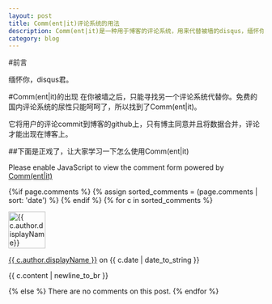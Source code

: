 ```yaml
---
layout: post
title: Comm(ent|it)评论系统的用法
description: Comm(ent|it)是一种用于博客的评论系统，用来代替被墙的disqus，缅怀你，disqus君
category: blog
---
```

#前言

缅怀你，disqus君。

#Comm(ent|it)的出现
在你被墙之后，只能寻找另一个评论系统代替你。免费的国内评论系统的尿性只能呵呵了，所以找到了Comm(ent|it)。

它将用户的评论commit到博客的github上，只有博主同意并且将数据合并，评论才能出现在博客上。


##下面是正戏了，让大家学习一下怎么使用Comm(ent|it)









<noscript>Please enable JavaScript to view the comment form powered by <a href="https://commentit.io/">Comm(ent|it)</a></noscript>
<div id="commentit"></div>
<script type="text/javascript">
  /** CONFIGURATION VARIABLES **/
  var commentitUsername = 'ioloveuu';
  var commentitRepo = 'ioloveuu/ioloveuu.github.io';
  var commentitPath = '{{ page.path }}';

  /** DON'T EDIT FOLLOWING LINES **/
  (function() {
      var commentit = document.createElement('script');
      commentit.type = 'text/javascript';
      commentit.async = true;
      commentit.src = 'https://commentit.io/static/embed/dist/commentit.js';
      (document.getElementsByTagName('head')[0] || document.getElementsByTagName('body')[0]).appendChild(commentit);
  })();
</script>
  {%if page.comments %}
  {% assign sorted_comments = (page.comments | sort: 'date') %}
{% endif %}
{% for c in sorted_comments %}
  <div class="media">
    <div class="media-left">
      <img src="{{ c.author.picture }}" alt="{{ c.author.displayName}}" height="73" width="73">
    </div>
    <div class="media-body">
      <p class="text-muted">
        <a href="{{ c.author.url }}">{{ c.author.displayName }}</a>
        on {{ c.date | date_to_string }}
      </p>
      <p>{{ c.content | newline_to_br }}</p>
    </div>
  </div>
{% else %}
  There are no comments on this post.
{% endfor %}
